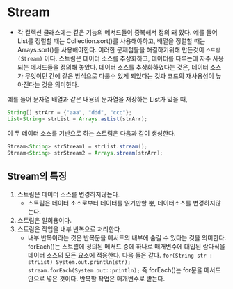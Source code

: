 # Stream
- 각 컬렉션 클래스에는 같은 기능의 메서드들이 중복해서 정의 돼 있다. 예를 들어 List를 정렬할 때는 Collection.sort()를 사용해야하고, 배열을 정렬할 때는 Arrays.sort()를 사용해야한다. 이러한 문제점들을 해결하기위해 만든것이 `스트림(Stream)` 이다. 스트림은 데이터 소스를 추상화하고, 데이터를 다루는데 자주 사용되는 메서드들을 정의해 놓았다. 데이터 소스를 추상화하였다는 것은, 데이터 소스가 무엇이던 간에 같은 방식으로 다룰수 있게 되었다는 것과 코드의 재사용성이 높아진다는 것을 의미한다.

예를 들어 문자열 배열과 같은 내용의 문자열을 저장하는 List가 있을 때,
```java
String[] strArr = {"aaa", "ddd", "ccc"};
List<String> strList = Arrays.asList(strArr);
```
이 두 데이터 소스를 기반으로 하는 스트림은 다음과 같이 생성한다.
```java
Stream<String> strStream1 = strList.stream();
Stream<String> strStream2 = Arrays.stream(strArr);
```

## Stream의 특징
1. 스트림은 데이터 소스를 변경하지않는다.
    - 스트림은 데이터 소스로부터 데이터를 읽기만할 뿐, 데이터소스를 변경하지않는다.
2. 스트림은 일회용이다.
3. 스트림은 작업을 내부 반복으로 처리한다.
    - 내부 반복이라는 것은 반복문을 메서드의 내부에 숨길 수 있다는 것을 의미한다. forEach()는 스트릠에 정의된 메서드 중에 하나로 매개변수에 대입된 람다식을 데이터 소스의 모든 요소에 적용한다.
    다음 둘은 같다.
  `for(String str : strList) System.out.println(str);`
  `stream.forEach(System.out::println);`
  즉 forEach()는 for문을 메서드 안으로 넣은 것이다. 반복할 작업은 매개변수로 받는다.

